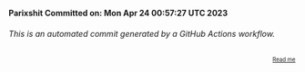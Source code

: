 **Parixshit Committed on: Mon Apr 24 00:57:27 UTC 2023** <!-- e41d44b9-c3b3-4af2-9991-8c44103c58eb -->

###### This is an automated commit generated by a GitHub Actions workflow.

<div align="right"><sub><sup><a href="https://github.com/Parixshit/AutoCommit.git">Read me</a></sup></sub></div>
